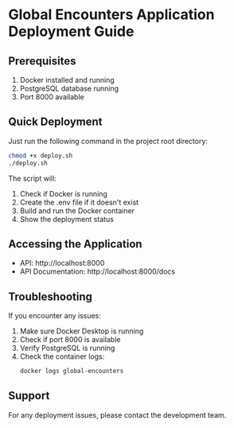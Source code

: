 # Global Encounters Application Deployment Guide

## Prerequisites

1. Docker installed and running
2. PostgreSQL database running
3. Port 8000 available

## Quick Deployment

Just run the following command in the project root directory:

```bash
chmod +x deploy.sh
./deploy.sh
```

The script will:

1. Check if Docker is running
2. Create the .env file if it doesn't exist
3. Build and run the Docker container
4. Show the deployment status

## Accessing the Application

- API: http://localhost:8000
- API Documentation: http://localhost:8000/docs

## Troubleshooting

If you encounter any issues:

1. Make sure Docker Desktop is running
2. Check if port 8000 is available
3. Verify PostgreSQL is running
4. Check the container logs:
   ```bash
   docker logs global-encounters
   ```

## Support

For any deployment issues, please contact the development team.
